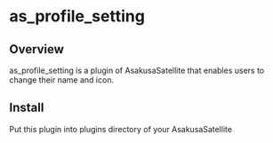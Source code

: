 as_profile_setting
===================

Overview
----------------

as_profile_setting is a plugin of AsakusaSatellite that enables users
to change their name and icon.

Install
----------------

Put this plugin into plugins directory of your AsakusaSatellite
